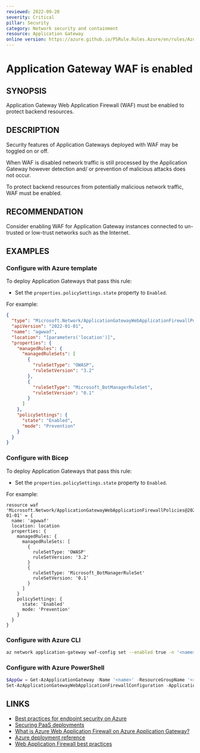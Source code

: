 ```yaml
---
reviewed: 2022-09-20
severity: Critical
pillar: Security
category: Network security and containment
resource: Application Gateway
online version: https://azure.github.io/PSRule.Rules.Azure/en/rules/Azure.AppGwWAF.Enabled/
---
```


# Application Gateway WAF is enabled

## SYNOPSIS

Application Gateway Web Application Firewall (WAF) must be enabled to protect backend resources.

## DESCRIPTION

Security features of Application Gateways deployed with WAF may be toggled on or off.

When WAF is disabled network traffic is still processed by the Application Gateway however detection
and/ or prevention of malicious attacks does not occur.

To protect backend resources from potentially malicious network traffic, WAF must be enabled.

## RECOMMENDATION

Consider enabling WAF for Application Gateway instances connected to un-trusted or low-trust networks such as the Internet.

## EXAMPLES

### Configure with Azure template

To deploy Application Gateways that pass this rule:

- Set the `properties.policySettings.state` property to `Enabled`.

For example:

```json
{
  "type": "Microsoft.Network/ApplicationGatewayWebApplicationFirewallPolicies",
  "apiVersion": "2022-01-01",
  "name": "agwwaf",
  "location": "[parameters('location')]",
  "properties": {
    "managedRules": {
      "managedRuleSets": [
        {
          "ruleSetType": "OWASP",
          "ruleSetVersion": "3.2"
        },
        {
          "ruleSetType": "Microsoft_BotManagerRuleSet",
          "ruleSetVersion": "0.1"
        }
      ]
    },
    "policySettings": {
      "state": "Enabled",
      "mode": "Prevention"
    }
  }
}
```

### Configure with Bicep

To deploy Application Gateways that pass this rule:

- Set the `properties.policySettings.state` property to `Enabled`.

For example:

```bicep
resource waf 'Microsoft.Network/ApplicationGatewayWebApplicationFirewallPolicies@2022-01-01' = {
  name: 'agwwaf'
  location: location
  properties: {
    managedRules: {
      managedRuleSets: [
        {
          ruleSetType: 'OWASP'
          ruleSetVersion: '3.2'
        }
        {
          ruleSetType: 'Microsoft_BotManagerRuleSet'
          ruleSetVersion: '0.1'
        }
      ]
    }
    policySettings: {
      state: 'Enabled'
      mode: 'Prevention'
    }
  }
}
```

### Configure with Azure CLI

```bash
az network application-gateway waf-config set --enabled true -n '<name>' -g '<resource_group>'
```

### Configure with Azure PowerShell

```powershell
$AppGw = Get-AzApplicationGateway -Name '<name>' -ResourceGroupName '<resource_group>'
Set-AzApplicationGatewayWebApplicationFirewallConfiguration -ApplicationGateway $AppGw -Enabled $True -FirewallMode 'Prevention'
```

## LINKS

- [Best practices for endpoint security on Azure](https://learn.microsoft.com/azure/architecture/framework/security/design-network-endpoints)
- [Securing PaaS deployments](https://docs.microsoft.com/azure/security/fundamentals/paas-deployments#install-a-web-application-firewall)
- [What is Azure Web Application Firewall on Azure Application Gateway?](https://docs.microsoft.com/azure/web-application-firewall/ag/ag-overview)
- [Azure deployment reference](https://docs.microsoft.com/azure/templates/microsoft.network/applicationgateways)
- [Web Application Firewall best practices](https://learn.microsoft.com/azure/web-application-firewall/ag/best-practices)
